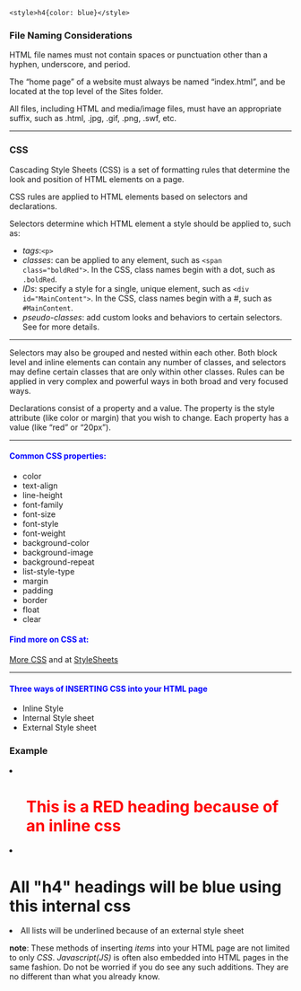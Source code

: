<!DOCTYPE html>
<html>
<head>
	<meta charset="utf-8">
	<meta http-equiv="X-UA-Compatible" content="IE=edge">
	<title>CSS</title>
	<link rel="stylesheet" href="">

	<style>h4{color: blue}</style>
</head>
<body>

<h3>File Naming Considerations</h3>
<p>
HTML file names must not contain spaces or punctuation other than a hyphen, underscore, and period.

The “home page” of a website must always be named “index.html”, and be located at the top level of the Sites folder.

All files, including HTML and media/image files, must have an appropriate suffix, such as .html, .jpg, .gif, .png, .swf, etc.
</p>
<hr>

<h3>CSS</h3>

Cascading Style Sheets (CSS) is a set of formatting rules that determine the look and position of HTML elements on a page.

CSS rules are applied to HTML elements based on selectors and declarations.

Selectors determine which HTML element a style should be applied to, such as:

<ul>
<li><em>tags</em>:<code>&lt;p&gt;</code></li>
<li><em>classes</em>: can be applied to any element, such as <code>&lt;span class="boldRed"&gt;</code>. In the CSS, class names begin with a dot, such as <code>.boldRed</code>.</li>
<li><em>IDs</em>:&nbsp;specify a style for a single, unique element, such as <code>&lt;div id="MainContent"&gt;</code>. In the CSS, class names begin with a #, such as <code>#MainContent</code>.</li>
<li><em>pseudo-classes</em>: add custom looks and behaviors to certain selectors. See for more details.</li>
</ul>
<hr>

Selectors may also be grouped and nested within each other. Both block level and inline elements can contain any number of classes, and selectors may define certain classes that are only within other classes. Rules can be applied in very complex and powerful ways in both broad and very focused ways.

Declarations consist of a property and a value. The property is the style attribute (like color or margin) that you wish to change. Each property has a value (like “red” or “20px”).
<hr>

<h4>Common CSS properties:</h4>
<ul>
<li>color</li>
<li>text-align</li>
<li>line-height</li>
<li>font-family</li>
<li>font-size</li>
<li>font-style</li>
<li>font-weight</li>
<li>background-color</li>
<li>background-image</li>
<li>background-repeat</li>
<li>list-style-type</li>
<li>margin</li>
<li>padding</li>
<li>border</li>
<li>float</li>
<li>clear</li>
</ul>


<h4>Find more on CSS at:</h4> <a href="https://developer.mozilla.org/en-US/docs/Web/CSS/Reference">More CSS</a> and at <a href="http://www.w3schools.com/css">StyleSheets</a>

<hr>

<h4>Three ways of INSERTING CSS into your HTML page</h4>
<ul>
	<li>Inline Style</li>
	<li>Internal Style sheet</li>
	<li>External Style sheet</li>
</ul>

<h3>Example</h3>
<li><h1 style="color:red;margin-left:30px;">This is a RED heading because of an inline css</h1></li>
<li><h1>All "h4" headings will be blue using this internal css </h1></li>
<code><style>h4{color: blue}</style></code>
<li> All lists will be underlined because of an external style sheet</li>
<link rel="stylesheet" href="CSS/3_external_style_sheet.css">


<b>note</b>: These methods of inserting <em>items</em> into your HTML page are not limited to only <em>CSS</em>.
<em>Javascript(JS)</em> is often also embedded into HTML pages in the same fashion. Do not be worried if you do see any such additions. They are no different than what you already know.



	
</body>
</html>
